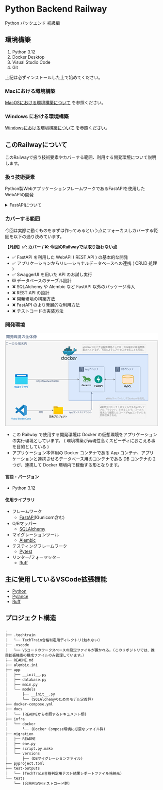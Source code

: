 # Python Backend Railway
Python バックエンド 初級編

## 環境構築

1. Python 3.12
2. Docker Desktop
3. Visual Studio Code
4. Git

上記は必ずインストールした上で始めてください。

### Macにおける環境構築
[MacOSにおける環境構築について](./docs/README-mac.md) を参照ください。

### Windows における環境構築
[Windowsにおける環境構築について](./docs/README-windows.md) を参照ください。

## このRailwayについて
このRailwayで扱う技術要素やカバーする範囲、利用する開発環境について説明します。

### 扱う技術要素
Python製WebアプリケーションフレームワークであるFastAPIを使用したWebAPIの開発

<details>
<summary>FastAPIについて</summary>
FastAPIはPython言語を使用した、Webアプリケーション向けのフレームワークです。

2018年12月に最初のリリースが行われ、2021年頃から大きくシェアを伸ばし、2023年には Python の Web アプリケーションフレームワークで Django や Flask に次ぐフレームワークに成長しています。

Java 開発者向けの統合開発環境として知名度の高い IntelliJ IDEA などを開発している JetBrains 社の開発者のエコシステムに関するレポートでは、

FastAPI の使用率が 25% に増加している事を報告しており、 Django の 40% や Flask の 38% には及ばないものの、過去数年で大きく利用率を伸ばしてきている存在として、注目されています。

FastAPI は容易に WebAPI が開発でき、少ないコードの記述で実装できることや効率的な処理を実現するための仕組み、開発している API を UI 上で確認するための仕組みなど WebAPI の開発を支援する仕組みが標準で組み込まれています。
</details>

### カバーする範囲
今回は実際に動くものをまずは作ってみるという点にフォーカスしカバーする範囲を以下の通り決めています。

**【凡例】✅:  カバー / ❌: 今回のRailwayでは取り扱わない点**
- ✅ FastAPI を利用した WebAPI ( REST API ) の基本的な開発
- ✅ アプリケーションからリレーショナルデータベースへの連携 ( CRUD 処理 )
- ✅ SwaggerUI を用いた API のお試し実行
- ❎ データベースのテーブル設計
- ❌ SQLAlchemy や Alembic など FastAPI 以外のパッケージ導入
- ❌ REST API の設計
- ❌ 開発環境の構築方法
- ❌ FastAPI のより発展的な利用方法
- ❌ テストコードの実装方法

### 開発環境
![](./docs/images/dev_environment_overview.drawio.png)
- この Railway で使用する開発環境は Docker の仮想環境をアプリケーションの実行環境としています。 ( 環境構築が再現性高くスピーディにおこえる事を目的としている )
- アプリケーション本体用の Docker コンテナである App コンテナ、アプリケーションと連携させるデータベース用のコンテナである DB コンテナの 2 つが、連携して Docker 環境内で稼働する形となります。

#### 言語・バージョン
- Python 3.12

#### 使用ライブラリ
- フレームワーク
    - [FastAPI](https://fastapi.tiangolo.com/ja/)(Gunicorn含む)
- O/Rマッパー
    - [SQLAlchemy](https://www.sqlalchemy.org/)
- マイグレーションツール
    - [Alembic](https://alembic.sqlalchemy.org/en/latest/)
- テスティングフレームワーク
    - [Pytest](https://docs.pytest.org/en/stable/)
- リンター/フォーマッター
    - [Ruff](https://docs.astral.sh/ruff/)

## 主に使用しているVSCode拡張機能
- [Python](https://marketplace.visualstudio.com/items?itemName=ms-python.python)
- [Pylance](https://marketplace.visualstudio.com/items?itemName=ms-python.vscode-pylance)
- [Ruff](https://marketplace.visualstudio.com/items?itemName=charliermarsh.ruff)

## プロジェクト構造
```
.
├── .techtrain
│   └── TechTrain合格判定用ディレクトリ(触れない)
├── .vscode
│   └── VSコードのワークスペースの設定ファイルが置かれる。(このリポジトリでは、推奨拡張機能の構成ファイルのみ管理しています。)
├── README.md
├── alembic.ini
├── app
│   ├── __init__.py
│   ├── database.py
│   ├── main.py
│   └── models
│       ├── __init__.py
│       └── (SQLAlchemyのためのモデル定義群)
├── docker-compose.yml
├── docs
│   └── (READMEから参照するドキュメント類)
├── infra
│   └── docker
│       └── (Docker Compose環境に必要なファイル群)
├── migration
│   ├── README
│   ├── env.py
│   ├── script.py.mako
│   └── versions
│       ├── (DBマイグレーションファイル)
├── pyproject.toml
├── test-outputs
│   └── (TechTrain合格判定用テスト結果レポートファイル格納先)
└── tests
    └── (合格判定用テストコード群)
```

